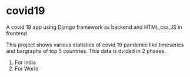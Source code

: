 # covid19
A covid 19 app using Django framework as backend and HTML,css,JS in frontend

This project shows various statistics of covid 19 pandemic like timeseries and bargraphs of top 5 countries. This data is dvided in 2 phases.
1. For india
2. For World
